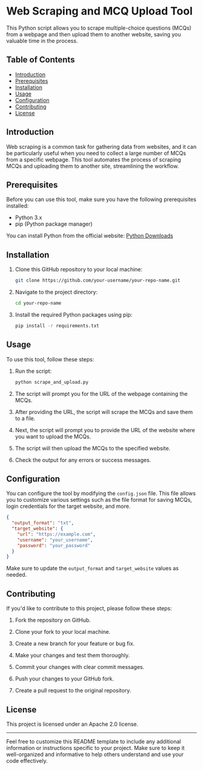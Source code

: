 # Web Scraping and MCQ Upload Tool

This Python script allows you to scrape multiple-choice questions (MCQs) from a webpage and then upload them to another website, saving you valuable time in the process.

## Table of Contents
- [Introduction](#introduction)
- [Prerequisites](#prerequisites)
- [Installation](#installation)
- [Usage](#usage)
- [Configuration](#configuration)
- [Contributing](#contributing)
- [License](#license)

## Introduction

Web scraping is a common task for gathering data from websites, and it can be particularly useful when you need to collect a large number of MCQs from a specific webpage. This tool automates the process of scraping MCQs and uploading them to another site, streamlining the workflow.

## Prerequisites

Before you can use this tool, make sure you have the following prerequisites installed:

- Python 3.x
- pip (Python package manager)

You can install Python from the official website: [Python Downloads](https://www.python.org/downloads/)

## Installation

1. Clone this GitHub repository to your local machine:

   ```bash
   git clone https://github.com/your-username/your-repo-name.git
   ```

2. Navigate to the project directory:

   ```bash
   cd your-repo-name
   ```

3. Install the required Python packages using pip:

   ```bash
   pip install -r requirements.txt
   ```

## Usage

To use this tool, follow these steps:

1. Run the script:

   ```bash
   python scrape_and_upload.py
   ```

2. The script will prompt you for the URL of the webpage containing the MCQs.

3. After providing the URL, the script will scrape the MCQs and save them to a file.

4. Next, the script will prompt you to provide the URL of the website where you want to upload the MCQs.

5. The script will then upload the MCQs to the specified website.

6. Check the output for any errors or success messages.

## Configuration

You can configure the tool by modifying the `config.json` file. This file allows you to customize various settings such as the file format for saving MCQs, login credentials for the target website, and more.

```json
{
  "output_format": "txt",
  "target_website": {
    "url": "https://example.com",
    "username": "your_username",
    "password": "your_password"
  }
}
```

Make sure to update the `output_format` and `target_website` values as needed.

## Contributing

If you'd like to contribute to this project, please follow these steps:

1. Fork the repository on GitHub.

2. Clone your fork to your local machine.

3. Create a new branch for your feature or bug fix.

4. Make your changes and test them thoroughly.

5. Commit your changes with clear commit messages.

6. Push your changes to your GitHub fork.

7. Create a pull request to the original repository.

## License

This project is licensed under an Apache 2.0 license.

---

Feel free to customize this README template to include any additional information or instructions specific to your project. Make sure to keep it well-organized and informative to help others understand and use your code effectively.
